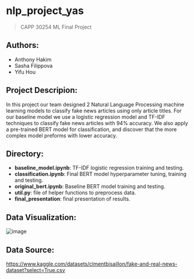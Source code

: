 # nlp_project_yas
> CAPP 30254 ML Final Project

## Authors: 
* Anthony Hakim
* Sasha Filippova
* Yifu Hou

## Project Descripion:
In this project our team designed 2 Natural Language Processing machine learning models to classify fake news articles using only article titles. For our baseline model we use a logistic regression model and TF-IDF
techniques to classify fake news articles with 94% accuracy. We also apply a pre-trained BERT model for classification, and discover that the more complex model preforms 
with lower accuracy.

## Directory:

* **baseline_model.ipynb**: TF-IDF logistic regression training and testing.
* **classification.ipynb**: Final BERT model hyperparameter tuning, training and testing.
* **original_bert.ipynb**: Baseline BERT model training and testing.
* **util.py**: file of helper functions to preprocess data.
* **final_presentation**: final presentation of results.

## Data Visualization:
![image](https://user-images.githubusercontent.com/36241004/192418924-b4464c23-090a-4929-b3b0-668176a6f528.png)

## Data Source:
https://www.kaggle.com/datasets/clmentbisaillon/fake-and-real-news-dataset?select=True.csv
